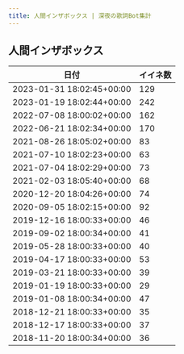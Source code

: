 ```yaml
---
title: 人間インザボックス | 深夜の歌詞Bot集計
---
```

## 人間インザボックス

|日付|イイネ数|
|-|-|
|2023-01-31 18:02:45+00:00|129|
|2023-01-19 18:02:44+00:00|242|
|2022-07-08 18:00:02+00:00|162|
|2022-06-21 18:02:34+00:00|170|
|2021-08-26 18:05:02+00:00|83|
|2021-07-10 18:02:23+00:00|63|
|2021-07-04 18:02:29+00:00|73|
|2021-02-03 18:05:40+00:00|68|
|2020-12-20 18:04:26+00:00|74|
|2020-09-05 18:02:15+00:00|92|
|2019-12-16 18:00:33+00:00|46|
|2019-09-02 18:00:34+00:00|41|
|2019-05-28 18:00:33+00:00|40|
|2019-04-17 18:00:33+00:00|53|
|2019-03-21 18:00:33+00:00|39|
|2019-01-19 18:00:33+00:00|29|
|2019-01-08 18:00:34+00:00|47|
|2018-12-21 18:00:33+00:00|35|
|2018-12-17 18:00:33+00:00|37|
|2018-11-20 18:00:34+00:00|36|
